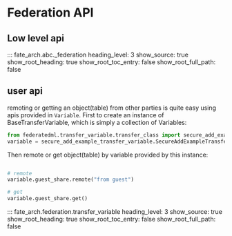 # Federation API

## Low level api

::: fate_arch.abc._federation
    heading_level: 3
    show_source: true
    show_root_heading: true
    show_root_toc_entry: false
    show_root_full_path: false

## user api

remoting or getting an object(table) from other parties is quite easy using apis provided in ``Variable``.
First to create an instance of BaseTransferVariable, which is simply a collection of Variables:

```python
from federatedml.transfer_variable.transfer_class import secure_add_example_transfer_variable
variable = secure_add_example_transfer_variable.SecureAddExampleTransferVariable()
```

Then remote or get object(table) by variable provided by this instance:

```python

# remote
variable.guest_share.remote("from guest")

# get
variable.guest_share.get()
```

::: fate_arch.federation.transfer_variable
    heading_level: 3
    show_source: true
    show_root_heading: true
    show_root_toc_entry: false
    show_root_full_path: false

